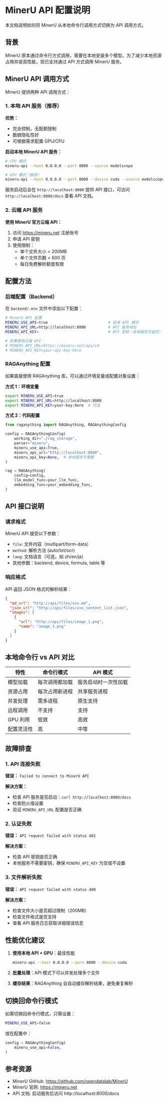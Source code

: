 # MinerU API 配置说明

本文档说明如何将 MinerU 从本地命令行调用方式切换为 API 调用方式。

## 背景

MinerU 原本通过命令行方式调用，需要在本地安装多个模型。为了减少本地资源占用并提高性能，现已支持通过 API 方式调用 MinerU 服务。

## MinerU API 调用方式

MinerU 提供两种 API 调用方式：

### 1. 本地 API 服务（推荐）

**优势：**
- 完全控制，无配额限制
- 数据隐私性好
- 可根据需求配置 GPU/CPU

**启动本地 MinerU API 服务：**

```bash
# CPU 模式
mineru-api --host 0.0.0.0 --port 8000 --source modelscope

# GPU 模式（推荐）
mineru-api --host 0.0.0.0 --port 8000 --device cuda --source modelscope
```

服务启动后会在 `http://localhost:8000` 提供 API 接口，可访问 `http://localhost:8000/docs` 查看 API 文档。

### 2. 云端 API 服务

**使用 MinerU 官方云端 API：**

1. 访问 https://mineru.net 注册账号
2. 申请 API 密钥
3. 使用限制：
   - 单个文件大小 < 200MB
   - 单个文件页数 < 600 页
   - 每日免费解析额度有限

## 配置方法

### 后端配置（Backend）

在 `backend/.env` 文件中添加以下配置：

```bash
# MinerU API 配置
MINERU_USE_API=true                           # 启用 API 模式
MINERU_API_URL=http://localhost:8000          # API 服务地址
MINERU_API_KEY=                               # API 密钥（本地服务可留空）

# 如果使用云端 API：
# MINERU_API_URL=https://mineru.net/api/v4
# MINERU_API_KEY=your-api-key-here
```

### RAGAnything 配置

如果直接使用 RAGAnything 库，可以通过环境变量或配置对象设置：

**方式 1：环境变量**

```bash
export MINERU_USE_API=true
export MINERU_API_URL=http://localhost:8000
export MINERU_API_KEY=your-key-here  # 可选
```

**方式 2：代码配置**

```python
from raganything import RAGAnything, RAGAnythingConfig

config = RAGAnythingConfig(
    working_dir="./rag_storage",
    parser="mineru",
    mineru_use_api=True,
    mineru_api_url="http://localhost:8000",
    mineru_api_key=None,  # 本地服务不需要
)

rag = RAGAnything(
    config=config,
    llm_model_func=your_llm_func,
    embedding_func=your_embedding_func,
)
```

## API 接口说明

### 请求格式

MinerU API 接受以下参数：

- `file`: 文件内容（multipart/form-data）
- `method`: 解析方法 (auto/txt/ocr)
- `lang`: 文档语言（可选，如 zh/en/ja）
- 其他参数：backend, device, formula, table 等

### 响应格式

API 返回 JSON 格式的解析结果：

```json
{
  "md_url": "http://api/files/xxx.md",
  "json_url": "http://api/files/xxx_content_list.json",
  "images": [
    {
      "url": "http://api/files/image_1.png",
      "name": "image_1.png"
    }
  ]
}
```

## 本地命令行 vs API 对比

| 特性 | 命令行模式 | API 模式 |
|------|----------|---------|
| 模型加载 | 每次调用都加载 | 服务启动时一次性加载 |
| 资源占用 | 每次占用新进程 | 共享服务进程 |
| 并发处理 | 需多进程 | 原生支持 |
| 远程调用 | 不支持 | 支持 |
| GPU 利用 | 低效 | 高效 |
| 配置灵活性 | 高 | 中等 |

## 故障排查

### 1. API 连接失败

**错误：** `Failed to connect to MinerU API`

**解决方案：**
- 检查 API 服务是否启动：`curl http://localhost:8000/docs`
- 检查防火墙设置
- 验证 `MINERU_API_URL` 配置是否正确

### 2. 认证失败

**错误：** `API request failed with status 401`

**解决方案：**
- 检查 API 密钥是否正确
- 本地服务不需要密钥，确保 `MINERU_API_KEY` 为空或不设置

### 3. 文件解析失败

**错误：** `API request failed with status 400`

**解决方案：**
- 检查文件大小是否超过限制（200MB）
- 检查文件格式是否支持
- 查看 API 服务日志获取详细错误信息

## 性能优化建议

1. **使用本地 API + GPU**：最佳性能
   ```bash
   mineru-api --host 0.0.0.0 --port 8000 --device cuda
   ```

2. **批量处理**：API 模式下可以并发处理多个文件

3. **缓存结果**：RAGAnything 会自动缓存解析结果，避免重复解析

## 切换回命令行模式

如需切换回命令行模式，只需设置：

```bash
MINERU_USE_API=false
```

或在配置中：

```python
config = RAGAnythingConfig(
    mineru_use_api=False,
)
```

## 参考资源

- MinerU GitHub: https://github.com/opendatalab/MinerU
- MinerU 官网: https://mineru.net
- API 文档: 启动服务后访问 http://localhost:8000/docs
